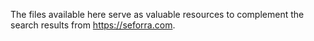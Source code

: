 The files available here serve as valuable resources to complement the search results from https://seforra.com.
